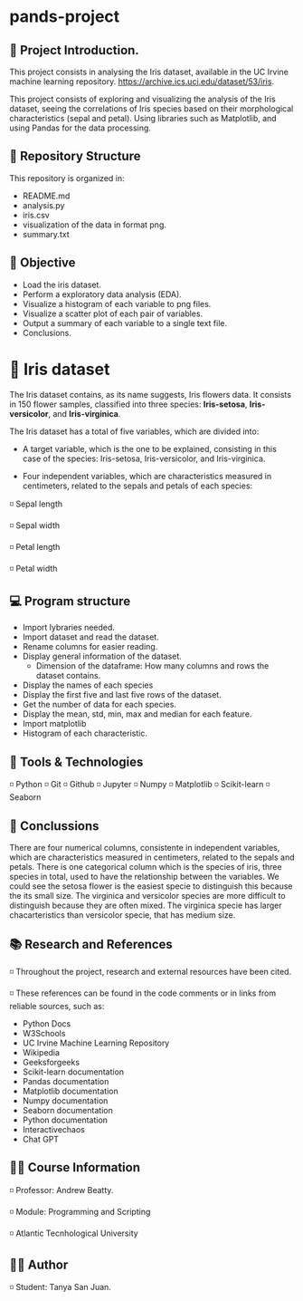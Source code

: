 # pands-project


## 📜 Project Introduction.
This project consists in analysing the Iris dataset, available in the UC Irvine machine learning repository.
https://archive.ics.uci.edu/dataset/53/iris.

This project consists of exploring and visualizing the analysis of the Iris dataset, seeing the correlations of Iris species based on their morphological characteristics (sepal and petal). Using libraries such as Matplotlib, and using Pandas for the data processing.

## 📁 Repository Structure
This repository is organized in: 
- README.md 
- analysis.py
- iris.csv
- visualization of the data in format png.
- summary.txt 

## 🎯 Objective
- Load the iris dataset.
- Perform a exploratory data analysis (EDA).
- Visualize a histogram of each variable to png files.
- Visualize a scatter plot of each pair of variables.
- Output a summary of each variable to a single text file.
- Conclusions.


# 🌷 Iris dataset
The Iris dataset contains, as its name suggests, Iris flowers data. 
It consists in 150 flower samples, classified into three species: **Iris-setosa**, **Iris-versicolor**, and **Iris-virginica**.

The Iris dataset has a total of five variables, which are divided into:
- A target variable, which is the one to be explained, consisting in this case of the species: Iris-setosa, Iris-versicolor, and Iris-virginica.

- Four independent variables, which are characteristics measured in centimeters, related to the sepals and petals of each species:

◽ Sepal length

◽ Sepal width

◽ Petal length

◽ Petal width


## 💻 Program structure
- Import lybraries needed.
- Import dataset and read the dataset.
- Rename columns for easier reading.
- Display general information of the dataset. 
    -  Dimension of the dataframe: How many columns and rows the dataset contains.
- Display the names of each species 
- Display the first five and last five rows of the dataset. 
- Get the number of  data for each species.
- Display the mean, std, min, max and median for each feature.
- Import matplotlib
- Histogram of each characteristic.


## 🔧 Tools & Technologies
◽ Python ◽ Git ◽ Github ◽ Jupyter ◽ Numpy ◽ Matplotlib ◽ Scikit-learn ◽ Seaborn


## 💐 Conclussions 
There are four numerical columns, consistente in independent variables, which are characteristics measured in centimeters, related to the sepals and petals.
There is one categorical column which is the species of iris, three species in total, used to have the relationship between the variables.
We could see the setosa flower is the easiest specie to distinguish this because the its small size. 
The virginica and versicolor species are more difficult to distinguish because they are often mixed. 
The virginica specie has larger chacarteristics than versicolor specie, that has medium size. 

## 📚 Research and References
◽ Throughout the project, research and external resources have been cited.

◽ These references can be found in the code comments or in links from reliable sources, such as:

- Python Docs
- W3Schools
- UC Irvine Machine Learning Repository
- Wikipedia
- Geeksforgeeks 
- Scikit-learn documentation
- Pandas documentation
- Matplotlib documentation
- Numpy documentation
- Seaborn documentation 
- Python documentation
- Interactivechaos
- Chat GPT


## 👨‍🏫 Course Information
◽ Professor: Andrew Beatty.

◽ Module: Programming and Scripting

◽ Atlantic Tecnhological University


## 👨‍🎓 Author
◽ Student: Tanya San Juan.
